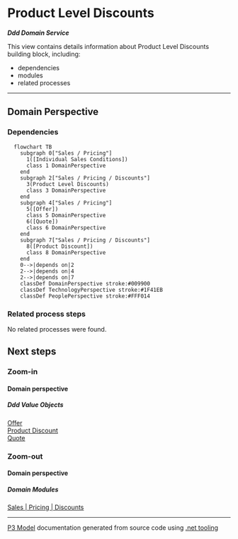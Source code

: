 ﻿
# Product Level Discounts

***Ddd Domain Service***  

This view contains details information about Product Level Discounts building block, including:
- dependencies
- modules
- related processes  

---



## Domain Perspective


### Dependencies

```mermaid
  flowchart TB
    subgraph 0["Sales / Pricing"]
      1([Individual Sales Conditions])
      class 1 DomainPerspective
    end
    subgraph 2["Sales / Pricing / Discounts"]
      3(Product Level Discounts)
      class 3 DomainPerspective
    end
    subgraph 4["Sales / Pricing"]
      5([Offer])
      class 5 DomainPerspective
      6([Quote])
      class 6 DomainPerspective
    end
    subgraph 7["Sales / Pricing / Discounts"]
      8([Product Discount])
      class 8 DomainPerspective
    end
    0-->|depends on|2
    2-->|depends on|4
    2-->|depends on|7
    classDef DomainPerspective stroke:#009900
    classDef TechnologyPerspective stroke:#1F41EB
    classDef PeoplePerspective stroke:#FFF014
```

### Related process steps

No related processes were found.  

## Next steps


### Zoom-in


#### Domain perspective


##### Ddd Value Objects

[Offer](../Offer.md)  
[Product Discount](ProductDiscount.md)  
[Quote](../Quote.md)  

### Zoom-out


#### Domain perspective


##### Domain Modules

[Sales | Pricing | Discounts](Discounts.md)  

---

[P3 Model](https://github.com/P3-model/P3-model) documentation generated from source code using [.net tooling](https://github.com/P3-model/P3-model-dotnet)
